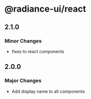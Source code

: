 # @radiance-ui/react

## 2.1.0

### Minor Changes

- fixes to react components

## 2.0.0

### Major Changes

- Add display name to all components
